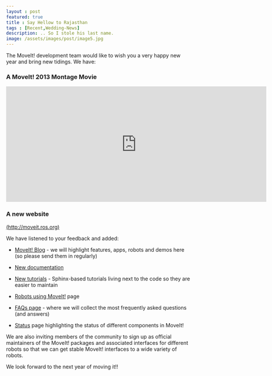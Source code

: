 ```yaml
---
layout : post
featured: true
title : Say Hellow to Rajasthan
tags : [Recent,Wedding-News]
description: .. So I stole his last name.
image: /assets/images/post/image5.jpg
---
```


The MoveIt! development team would like to wish you a very happy new year and bring new tidings. We have:


### A MoveIt! 2013 Montage Movie


<iframe width="710" height="315" src="https://www.youtube.com/embed/dblCGZzeUqs" frameborder="0" allowfullscreen></iframe>


### A new website


[(http://moveit.ros.org)](http://moveit.ros.org)

We have listened to your feedback and added:




  * [MoveIt! Blog](/blog/) - we will highlight features, apps, robots and demos here (so please send them in regularly)


  * [New documentation](/documentation/)


  * [New tutorials](/documentation/tutorials/) - Sphinx-based tutorials living next to the code so they are easier to maintain


  * [Robots using MoveIt!](/robots/) page


  * [FAQs page](/documentation/faqs/) - where we will collect the most frequently asked questions (and answers)


  * [Status](/about/moveit-status/) page highlighting the status of different components in MoveIt!


We are also inviting members of the community to sign up as official maintainers of the MoveIt! packages and associated interfaces for different robots so that we can get stable MoveIt! interfaces to a wide variety of robots.

We look forward to the next year of moving it!!
